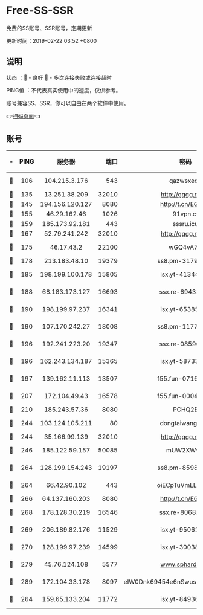 # Free-SS-SSR

免费的SS账号、SSR账号，定期更新

更新时间：2019-02-22 03:52 +0800

## 说明

状态     ：🙂 - 良好 🙁 - 多次连接失败或连接超时

PING值   ：不代表真实使用中的速度，仅供参考。

账号兼容SS、SSR，你可以自由在两个软件中使用。

👉[扫码页面](https://liesauer.github.io/free-ss-ssr.github.io/)👈

## 账号

|-|PING|服务器|端口|密码|加密方式|区域|
|:----:|:----:|:-----:|-----:|:----:|:----:|:----:|
|🙂|106|104.215.3.176|543|qazwsxedc|aes-256-gcm|JP|
|🙂|135|13.251.38.209|32010|http://gggg.rocks|chacha20|SG|
|🙂|145|194.156.120.127|8080|http://t.cn/EGJIyrl|rc4-md5|RU|
|🙂|155|46.29.162.46|1026|91vpn.cf|rc4-md5|RU|
|🙂|159|185.173.92.181|443|sssru.icu|rc4-md5|RU|
|🙂|167|52.79.241.242|32010|http://gggg.rocks|chacha20|KR|
|🙂|175|46.17.43.2|22100|wGQ4vA7D|aes-256-gcm|RU|
|🙂|178|213.183.48.10|19379|ss8.pm-31791178|rc4-md5|RU|
|🙂|185|198.199.100.178|15805|isx.yt-41344230|aes-256-cfb|US|
|🙂|188|68.183.173.127|16693|ssx.re-69431278|aes-256-cfb|US|
|🙂|190|198.199.97.237|16341|isx.yt-65385017|aes-256-cfb|US|
|🙂|190|107.170.242.27|18008|ss8.pm-11776120|aes-256-cfb|US|
|🙂|196|192.241.223.20|19347|ssx.re-08596649|aes-256-cfb|US|
|🙂|196|162.243.134.187|15365|isx.yt-58733804|aes-256-cfb|US|
|🙂|197|139.162.11.113|13507|f55.fun-07160199|aes-256-cfb|SG|
|🙂|207|172.104.49.43|16578|f55.fun-00042249|aes-256-cfb|SG|
|🙂|210|185.243.57.36|8080|PCHQ2E|rc4-md5|US|
|🙂|244|103.124.105.211|80|dongtaiwang.com|aes-256-cfb|US|
|🙂|244|35.166.99.139|32010|http://gggg.rocks|chacha20|US|
|🙂|246|185.122.59.157|50085|mUW2XWw8|aes-256-cfb|GB|
|🙂|264|128.199.154.243|19197|ss8.pm-85981063|aes-256-cfb|SG|
|🙂|264|66.42.90.102|443|oiECpTuVmLLxk4Ts|aes-256-cfb|US|
|🙂|266|64.137.160.203|8080|http://t.cn/EGJIyrl|rc4-md5|CA|
|🙂|268|178.128.30.219|16546|ssx.re-80681280|aes-256-cfb|SG|
|🙂|269|206.189.82.176|11529|isx.yt-95061983|aes-256-cfb|SG|
|🙂|270|128.199.97.239|14599|isx.yt-30038963|aes-256-cfb|SG|
|🙂|279|45.76.124.108|5577|www.sphard.com|aes-256-cfb|AU|
|🙂|289|172.104.33.178|8097|eIW0Dnk69454e6nSwuspv9DmS201tQ0D|aes-256-cfb|SG|
|🙂|264|159.65.133.204|11772|isx.yt-84936416|aes-256-cfb|SG|

